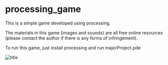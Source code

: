 # processing_game
This is a simple game developed using processing. 

The materials in this game (images and sounds) are all free online resources (please contact the author if there is any forms of infringement). 

To run this game, just install processing and run majorProject.pde

![title](https://i.imgur.com/In0v8dy.png)